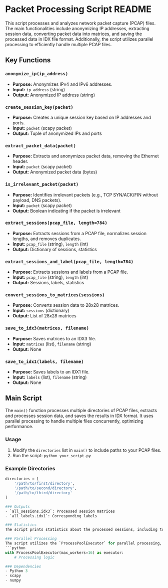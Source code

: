 # Packet Processing Script README

This script processes and analyzes network packet capture (PCAP) files. The main functionalities include anonymizing IP addresses, extracting session data, converting packet data into matrices, and saving the processed data in IDX file format. Additionally, the script utilizes parallel processing to efficiently handle multiple PCAP files.

## Key Functions

### `anonymize_ip(ip_address)`
- **Purpose:** Anonymizes IPv4 and IPv6 addresses.
- **Input:** `ip_address` (string)
- **Output:** Anonymized IP address (string)

### `create_session_key(packet)`
- **Purpose:** Creates a unique session key based on IP addresses and ports.
- **Input:** `packet` (scapy packet)
- **Output:** Tuple of anonymized IPs and ports

### `extract_packet_data(packet)`
- **Purpose:** Extracts and anonymizes packet data, removing the Ethernet header.
- **Input:** `packet` (scapy packet)
- **Output:** Anonymized packet data (bytes)

### `is_irrelevant_packet(packet)`
- **Purpose:** Identifies irrelevant packets (e.g., TCP SYN/ACK/FIN without payload, DNS packets).
- **Input:** `packet` (scapy packet)
- **Output:** Boolean indicating if the packet is irrelevant

### `extract_sessions(pcap_file, length=784)`
- **Purpose:** Extracts sessions from a PCAP file, normalizes session lengths, and removes duplicates.
- **Input:** `pcap_file` (string), `length` (int)
- **Output:** Dictionary of sessions, statistics

### `extract_sessions_and_label(pcap_file, length=784)`
- **Purpose:** Extracts sessions and labels from a PCAP file.
- **Input:** `pcap_file` (string), `length` (int)
- **Output:** Sessions, labels, statistics

### `convert_sessions_to_matrices(sessions)`
- **Purpose:** Converts session data to 28x28 matrices.
- **Input:** `sessions` (dictionary)
- **Output:** List of 28x28 matrices

### `save_to_idx3(matrices, filename)`
- **Purpose:** Saves matrices to an IDX3 file.
- **Input:** `matrices` (list), `filename` (string)
- **Output:** None

### `save_to_idx1(labels, filename)`
- **Purpose:** Saves labels to an IDX1 file.
- **Input:** `labels` (list), `filename` (string)
- **Output:** None

## Main Script

The `main()` function processes multiple directories of PCAP files, extracts and processes session data, and saves the results in IDX format. It uses parallel processing to handle multiple files concurrently, optimizing performance.

### Usage
1. Modify the `directories` list in `main()` to include paths to your PCAP files.
2. Run the script: `python your_script.py`

### Example Directories
```python
directories = [
    '/path/to/first/directory',
    '/path/to/second/directory',
    '/path/to/third/directory'
]

### Outputs
- `all_sessions.idx3`: Processed session matrices
- `all_labels.idx1`: Corresponding labels

### Statistics
The script prints statistics about the processed sessions, including total sessions, truncated, padded, and average original length.

### Parallel Processing
The script utilizes the `ProcessPoolExecutor` for parallel processing, with the number of workers set to 16. Adjust the number of workers as needed:
```python
with ProcessPoolExecutor(max_workers=16) as executor:
    # Processing logic

### Dependencies
- Python 3
- scapy
- numpy

